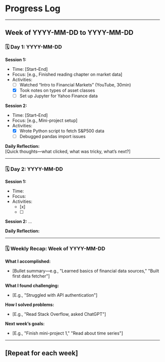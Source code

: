 # Progress Log

---

## Week of YYYY-MM-DD to YYYY-MM-DD

### 🗓️ **Day 1: YYYY-MM-DD**
**Session 1:**
- Time: [Start–End]
- Focus: [e.g., Finished reading chapter on market data]
- Activities:
    - [ ] Watched “Intro to Financial Markets” (YouTube, 30min)
    - [x] Took notes on types of asset classes
    - [ ] Set up Jupyter for Yahoo Finance data

**Session 2:**
- Time: [Start–End]
- Focus: [e.g., Mini-project setup]
- Activities:
    - [x] Wrote Python script to fetch S&P500 data
    - [ ] Debugged pandas import issues

**Daily Reflection:**  
[Quick thoughts—what clicked, what was tricky, what’s next?]

---

### 🗓️ **Day 2: YYYY-MM-DD**
**Session 1:**
- Time: 
- Focus: 
- Activities: 
    - [x] 
    - [ ]

**Session 2:**
...

**Daily Reflection:**

---

### 🗓️ **Weekly Recap: Week of YYYY-MM-DD**
**What I accomplished:**  
- [Bullet summary—e.g., "Learned basics of financial data sources," "Built first data fetcher"]

**What I found challenging:**  
- [E.g., "Struggled with API authentication"]

**How I solved problems:**  
- [E.g., "Read Stack Overflow, asked ChatGPT"]

**Next week’s goals:**  
- [E.g., "Finish mini-project 1," "Read about time series"]

---

## **[Repeat for each week]**

